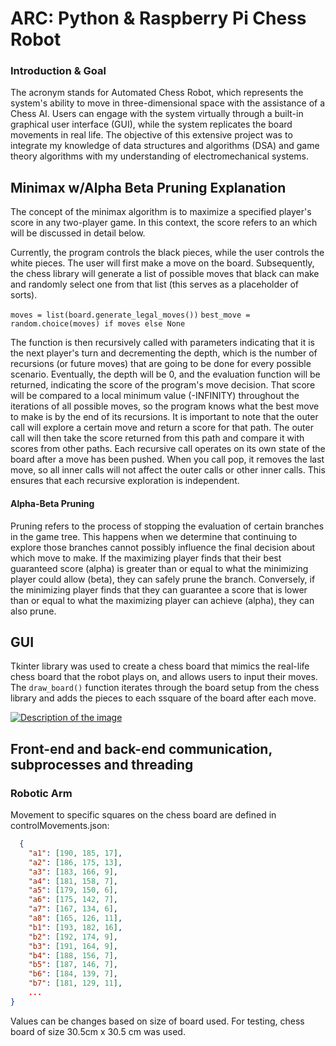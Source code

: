 
# ARC: Python & Raspberry Pi Chess Robot

### Introduction & Goal
The acronym stands for Automated Chess Robot, which represents the system's ability to move in three-dimensional space with the assistance of a Chess AI. Users can engage with the system virtually through a built-in graphical user interface (GUI), while the system replicates the board movements in real life. The objective of this extensive project was to integrate my knowledge of data structures and algorithms (DSA) and game theory algorithms with my understanding of electromechanical systems.

## Minimax w/Alpha Beta Pruning Explanation
The concept of the minimax algorithm is to maximize a specified player's score in any two-player game. In this context, the score refers to an  which will be discussed in detail below.

Currently, the program controls the black pieces, while the user controls the white pieces. The user will first make a move on the board. Subsequently, the chess library will generate a list of possible moves that black can make and randomly select one from that list (this serves as a placeholder of sorts).

`moves = list(board.generate_legal_moves())`
`best_move = random.choice(moves) if moves else None`

The function is then recursively called with parameters indicating that it is the next player's turn and decrementing the depth, which is the number of recursions (or future moves) that are going to be done for every possible scenario. Eventually, the depth will be 0, and the evaluation function will be returned, indicating the score of the program's move decision. That score will be compared to a local minimum value (-INFINITY) throughout the iterations of all possible moves, so the program knows what the best move to make is by the end of its recursions. It is important to note that the outer call will explore a certain move and return a score for that path. The outer call will then take the score returned from this path and compare it with scores from other paths. Each recursive call operates on its own state of the board after a move has been pushed. When you call pop, it removes the last move, so all inner calls will not affect the outer calls or other inner calls. This ensures that each recursive exploration is independent.

#### Alpha-Beta Pruning

Pruning refers to the process of stopping the evaluation of certain branches in the game tree. This happens when we determine that continuing to explore those branches cannot possibly influence the final decision about which move to make. If the maximizing player finds that their best guaranteed score (alpha) is greater than or equal to what the minimizing player could allow (beta), they can safely prune the branch. Conversely, if the minimizing player finds that they can guarantee a score that is lower than or equal to what the maximizing player can achieve (alpha), they can also prune.

    
## GUI

Tkinter library was used to create a chess board that mimics the real-life chess board that the robot plays on, and allows users to input their moves. The `draw_board()` function iterates through the board setup from the chess library and adds the pieces to each ssquare of the board after each move. 


[![Description of the image](https://i.ibb.co/jbQqMGB/Screenshot-2024-09-28-110514.png)](https://ibb.co/mb2dqt1)



## Front-end and back-end communication, subprocesses and threading


### Robotic Arm

Movement to specific squares on the chess board are defined in controlMovements.json:


```json
  {
    "a1": [190, 185, 17],
    "a2": [186, 175, 13],
    "a3": [183, 166, 9],
    "a4": [181, 158, 7],
    "a5": [179, 150, 6],
    "a6": [175, 142, 7],
    "a7": [167, 134, 6],
    "a8": [165, 126, 11],
    "b1": [193, 182, 16],
    "b2": [192, 174, 9],
    "b3": [191, 164, 9],
    "b4": [188, 156, 7],
    "b5": [187, 146, 7],
    "b6": [184, 139, 7],
    "b7": [181, 129, 11],
    ...
}
```

Values can be changes based on size of board used. For testing, chess board of size 30.5cm x 30.5 cm was used.
